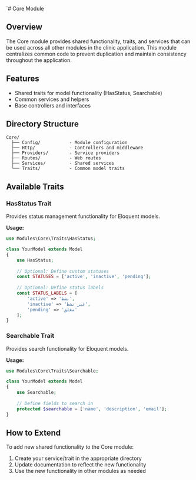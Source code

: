 `# Core Module

## Overview
The Core module provides shared functionality, traits, and services that can be used across all other modules in the clinic application. This module centralizes common code to prevent duplication and maintain consistency throughout the application.

## Features
- Shared traits for model functionality (HasStatus, Searchable)
- Common services and helpers
- Base controllers and interfaces

## Directory Structure
```
Core/
  ├── Config/           - Module configuration
  ├── Http/             - Controllers and middleware
  ├── Providers/        - Service providers
  ├── Routes/           - Web routes
  ├── Services/         - Shared services
  └── Traits/           - Common model traits
```

## Available Traits

### HasStatus Trait
Provides status management functionality for Eloquent models.

**Usage:**
```php
use Modules\Core\Traits\HasStatus;

class YourModel extends Model
{
    use HasStatus;
    
    // Optional: Define custom statuses
    const STATUSES = ['active', 'inactive', 'pending'];
    
    // Optional: Define status labels
    const STATUS_LABELS = [
        'active' => 'نشط',
        'inactive' => 'غير نشط',
        'pending' => 'معلق'
    ];
}
```

### Searchable Trait
Provides search functionality for Eloquent models.

**Usage:**
```php
use Modules\Core\Traits\Searchable;

class YourModel extends Model
{
    use Searchable;
    
    // Define fields to search in
    protected $searchable = ['name', 'description', 'email'];
}
```

## How to Extend
To add new shared functionality to the Core module:

1. Create your service/trait in the appropriate directory
2. Update documentation to reflect the new functionality
3. Use the new functionality in other modules as needed